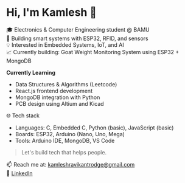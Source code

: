 # Hi, I'm Kamlesh 👋

🎓 Electronics & Computer Engineering student @ BAMU  
🔧 Building smart systems with ESP32, RFID, and sensors  
💡 Interested in Embedded Systems, IoT, and AI  
📈 Currently building: Goat Weight Monitoring System using ESP32 + MongoDB  

**Currently Learning**
- Data Structures & Algorithms (Leetcode)
- React.js frontend development
- MongoDB integration with Python
- PCB design using Altium and Kicad

🌐 Tech stack
- Languages: C, Embedded C, Python (basic), JavaScript (basic)
- Boards: ESP32, Arduino (Nano, Uno, Mega)
- Tools: Arduino IDE, MongoDB, VS Code

> Let's build tech that helps people.

📫 Reach me at: kamleshravikantrodge@gmail.com  
🔗 [LinkedIn](https://linkedin.com/in/kamlesh-rodge)
